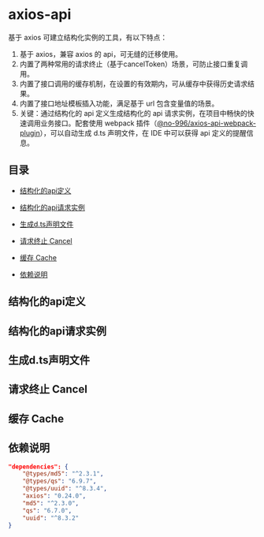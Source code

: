 # axios-api

基于 axios 可建立结构化实例的工具，有以下特点：

1. 基于 axios，兼容 axios 的 api，可无缝的迁移使用。
2. 内置了两种常用的请求终止（基于cancelToken）场景，可防止接口重复调用。
3. 内置了接口调用的缓存机制，在设置的有效期内，可从缓存中获得历史请求结果。
4. 内置了接口地址模板插入功能，满足基于 url 包含变量值的场景。
5. 关键：通过结构化的 api 定义生成结构化的 api 请求实例，在项目中畅快的快速调用业务接口。配套使用 webpack 插件（[@no-996/axios-api-webpack-plugin](https://www.npmjs.com/package/@no-996/axios-api-webpack-plugin)），可以自动生成 d.ts 声明文件，在 IDE 中可以获得 api 定义的提醒信息。

## 目录

- [结构化的api定义](#结构化的api定义)

- [结构化的api请求实例](#结构化的api请求实例)

- [生成d.ts声明文件](#生成d.ts声明文件)

- [请求终止 Cancel](#Cancel)

- [缓存 Cache](#Cache)

- [依赖说明](#依赖说明)

## 结构化的api定义



## 结构化的api请求实例



## 生成d.ts声明文件



## 请求终止 Cancel



## 缓存 Cache



## 依赖说明

```json
"dependencies": {
    "@types/md5": "^2.3.1",
    "@types/qs": "6.9.7",
    "@types/uuid": "^8.3.4",
    "axios": "0.24.0",
    "md5": "^2.3.0",
    "qs": "6.7.0",
    "uuid": "^8.3.2"
}
```
